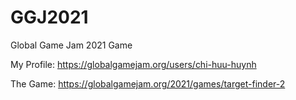 # GGJ2021
Global Game Jam 2021 Game

My Profile: https://globalgamejam.org/users/chi-huu-huynh

The Game: https://globalgamejam.org/2021/games/target-finder-2

